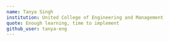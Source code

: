 ```yaml
---
name: Tanya Singh
institution: United College of Engineering and Management
quote: Enough learning, time to implement
github_user: tanya-eng
---
```

